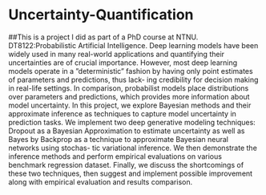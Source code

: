 # Uncertainty-Quantification
##This is a project I did as part of a PhD course at NTNU. DT8122:Probabilistic Artificial Intelligence.
Deep learning models have been widely used in many real-world applications and quantifying their uncertainties are of crucial importance. However, most deep learning models operate in a ”deterministic” fashion by having only point estimates of parameters and predictions, thus lack- ing credibility for decision making in real-life settings. In comparison, probabilist models place distributions over parameters and predictions, which provides more information about model uncertainty.
 In this project, we explore Bayesian methods and their approximate inference as techniques to capture model uncertainty in prediction tasks. We implement two deep generative modeling techniques: Dropout as a Bayesian Approximation to estimate uncertainty as well as Bayes by Backprop as a technique to approximate Bayesian neural networks using stochas- tic variational inference. We then demonstrate the inference methods and perform empirical evaluations on various benchmark regression dataset. Finally, we discuss the shortcomings of these two techniques, then suggest and implement possible improvement along with empirical evaluation and results comparison.